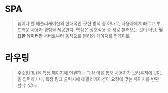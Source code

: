 # SPA
> 웹이나 웬 애플리케이션의 현대적인 구현 방식 중 하나로, 사용자에게 빠르고 부드러운 사용자 경험을 제공한다. 
> 핵심은 상호작용 중 새로 불러오는 것이 아닌, **필요한 데이터만** 서버로부터 동적으로 불러와 페이지를 업데이트


# 라우팅
> 주소(URL)을 특정 페이지에 연결하는 과정
> 이를 통해 사용자가 브라우저에 URL을 입력하거나, 특정 링크 클릭시에 애플리케이션이 요청에 맞는 페이지를 반환할 수 있다.



